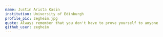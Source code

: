 ```yaml
---
name: Justin Arista Kasin
institution: University of Edinburgh
profile_pic: zegheim.jpg
quote: Always remember that you don't have to prove yourself to anyone. You are enough :).
github_user: zegheim
---
```

